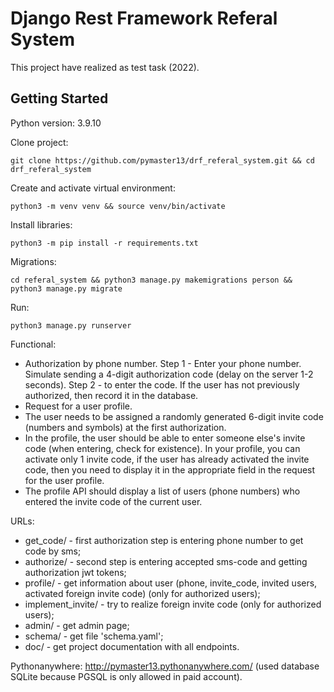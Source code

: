# Django Rest Framework Referal System

This project have realized as test task (2022). 

## Getting Started
Python version: 3.9.10

Clone project:
```
git clone https://github.com/pymaster13/drf_referal_system.git && cd drf_referal_system
```

Create and activate virtual environment:
```
python3 -m venv venv && source venv/bin/activate
```

Install libraries:
```
python3 -m pip install -r requirements.txt
```

Migrations:
```
cd referal_system && python3 manage.py makemigrations person && python3 manage.py migrate
```

Run:
```
python3 manage.py runserver
```

Functional:
- Authorization by phone number.
Step 1 - Enter your phone number. Simulate sending a 4-digit authorization code (delay
on the server 1-2 seconds).
Step 2 - to enter the code. If the user has not previously authorized, then record it in the database.
- Request for a user profile.
- The user needs to be assigned a randomly generated 6-digit invite code (numbers and symbols) at the first authorization.
- In the profile, the user should be able to enter someone else's invite code (when entering, check for existence). In your profile, you can activate only 1 invite code, if the user has already activated the invite code, then you need to display it in the appropriate field in the request for the user profile.
- The profile API should display a list of users (phone numbers) who entered the invite code of the current user.


URLs:
- get_code/ - first authorization step is entering phone number to get code by sms;
- authorize/ - second step is entering accepted sms-code and getting authorization jwt tokens;
- profile/ - get information about user (phone, invite_code, invited users, activated foreign invite code) (only for authorized users);
- implement_invite/ - try to realize foreign invite code (only for authorized users);
- admin/ - get admin page;
- schema/ - get file 'schema.yaml';
- doc/ - get project documentation with all endpoints.


Pythonanywhere: http://pymaster13.pythonanywhere.com/ (used database SQLite because PGSQL is only allowed in paid account).
